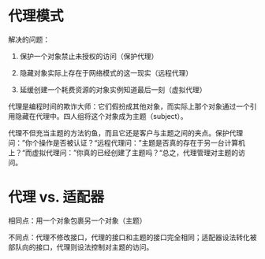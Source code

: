 # 代理模式

解决的问题：

1. 保护一个对象禁止未授权的访问（保护代理）

2. 隐藏对象实际上存在于网络模式的这一现实（远程代理）

3. 延缓创建一个耗费资源的对象实例知道最后一刻（虚拟代理）

代理是编程时间的欺诈大师：它们假扮成其他对象，而实际上那个对象通过一个引用隐藏在代理中。四人组将这个对象成为主题（subject）。

代理不但充当主题的方法钓鱼，而且它还是客户与主题之间的夹点。保护代理问：”你个操作是否被认证？“远程代理问：”主题是否真的存在于另一台计算机上？“而虚拟代理问：”你真的已经创建了主题吗？“总之，代理管理对主题的访问。

# 代理 vs. 适配器

相同点：用一个对象包裹另一个对象（主题）

不同点：代理不修改接口，代理的接口和主题的接口完全相同；适配器设法转化被部队向的接口，代理则设法控制对主题的访问。
